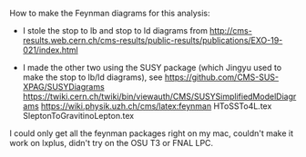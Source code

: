 
How to make the Feynman diagrams for this analysis:

 * I stole the stop to lb and stop to ld diagrams from http://cms-results.web.cern.ch/cms-results/public-results/publications/EXO-19-021/index.html

 * I made the other two using the SUSY package (which Jingyu used to make the stop to lb/ld diagrams), see
https://github.com/CMS-SUS-XPAG/SUSYDiagrams
https://twiki.cern.ch/twiki/bin/viewauth/CMS/SUSYSimplifiedModelDiagrams
https://wiki.physik.uzh.ch/cms/latex:feynman
HToSSTo4L.tex
SleptonToGravitinoLepton.tex

I could only get all the feynman packages right on my mac, couldn't make it work on lxplus, didn't try on the OSU T3 or FNAL LPC.